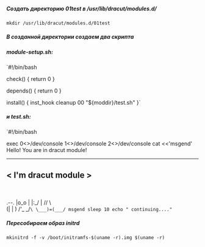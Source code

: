 ##### Создать директорию 01test в /usr/lib/dracut/modules.d/
`mkdir /usr/lib/dracut/modules.d/01test`

##### В созданной директории создаем два скрипта
##### module-setup.sh:
`#!/bin/bash

check() {
    return 0
}

depends() {
    return 0
}

install() {
    inst_hook cleanup 00 "${moddir}/test.sh"
}`
##### и test.sh:
`#!/bin/bash

exec 0<>/dev/console 1<>/dev/console 2<>/dev/console
cat <<'msgend'
Hello! You are in dracut module!
 ___________________
< I'm dracut module >
 -------------------
   \
    \
        .--.
       |o_o |
       |:_/ |
      //   \ \
     (|     | )
    /'\_   _/`\
    \___)=(___/
msgend
sleep 10
echo " continuing...."`

##### Пересобираем образ initrd
`mkinitrd -f -v /boot/initramfs-$(uname -r).img $(uname -r)`
